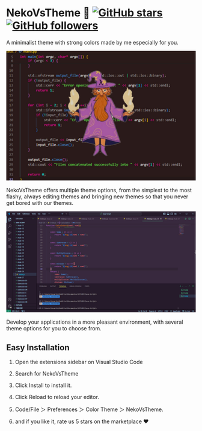 # NekoVsTheme 🚀 [![GitHub stars](https://img.shields.io/github/stars/BrunoCiccarino/NekoVsTheme.svg?style=social&label=Stars)](https://github.com/BrunoCiccarino/NekoVsTheme/stargazers) [![GitHub followers](https://img.shields.io/github/followers/BrunoCiccarino?label=Follow&style=social)](https://github.com/BrunoCiccarino)

A minimalist theme with strong colors made by me especially for you.

<img src="./img/icon.jpg">


NekoVsTheme offers multiple theme options, from the simplest to the most flashy, always editing themes and bringing new themes so that you never get bored with our themes. 

<img src="./img/nekovsdracula.jpg">

Develop your applications in a more pleasant environment, with several theme options for you to choose from.

## Easy Installation

1. Open the extensions sidebar on Visual Studio Code

2. Search for NekoVsTheme

3. Click Install to install it.

4. Click Reload to reload your editor.

5. Code/File ＞ Preferences ＞ Color Theme ＞ NekoVsTheme.

6. and if you like it, rate us 5 stars on the marketplace ❤️
